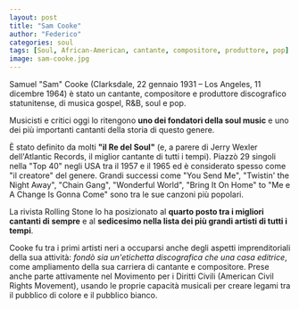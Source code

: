 ```yaml
---
layout: post
title: "Sam Cooke"
author: "Federico"
categories: soul
tags: [Soul, African-American, cantante, compositore, produttore, pop]
image: sam-cooke.jpg
---
```


Samuel "Sam" Cooke (Clarksdale, 22 gennaio 1931 – Los Angeles, 11 dicembre 1964) è stato un cantante, compositore e produttore discografico statunitense, di musica gospel, R&B, soul e pop.

Musicisti e critici oggi lo ritengono **uno dei fondatori della soul music** e uno dei più importanti cantanti della storia di questo genere.

È stato definito da molti **"il Re del Soul"** (e, a parere di Jerry Wexler dell'Atlantic Records, il miglior cantante di tutti i tempi). Piazzò 29 singoli nella "Top 40" negli USA tra il 1957 e il 1965 ed è considerato spesso come "il creatore" del genere. Grandi successi come "You Send Me", "Twistin' the Night Away", "Chain Gang", "Wonderful World", "Bring It On Home" to "Me e A Change Is Gonna Come" sono tra le sue canzoni più popolari.

La rivista Rolling Stone lo ha posizionato al **quarto posto tra i migliori cantanti di sempre** e al **sedicesimo nella lista dei più grandi artisti di tutti i tempi**.

Cooke fu tra i primi artisti neri a occuparsi anche degli aspetti imprenditoriali della sua attività: _fondò sia un'etichetta discografica che una casa editrice_, come ampliamento della sua carriera di cantante e compositore. Prese anche parte attivamente nel Movimento per i Diritti Civili (American Civil Rights Movement), usando le proprie capacità musicali per creare legami tra il pubblico di colore e il pubblico bianco.
